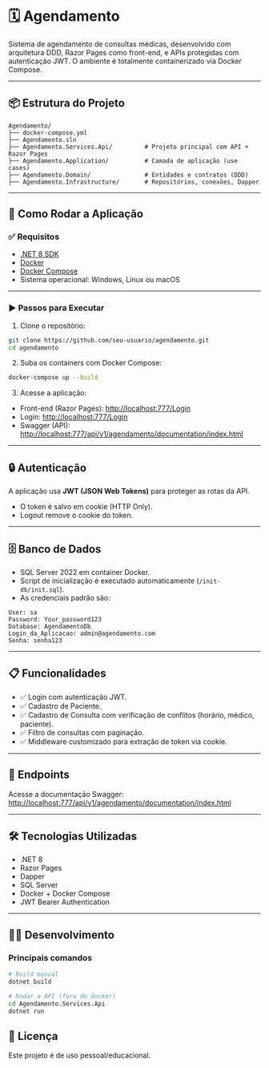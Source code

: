 
# 🗓️ Agendamento

Sistema de agendamento de consultas médicas, desenvolvido com arquitetura DDD, Razor Pages como front-end, e APIs protegidas com autenticação JWT. O ambiente é totalmente containerizado via Docker Compose.

---

## 📦 Estrutura do Projeto

```
Agendamento/
├── docker-compose.yml
├── Agendamento.sln
├── Agendamento.Services.Api/         # Projeto principal com API + Razor Pages
├── Agendamento.Application/          # Camada de aplicação (use cases)
├── Agendamento.Domain/               # Entidades e contratos (DDD)
├── Agendamento.Infrastructure/       # Repositórios, conexões, Dapper
```

---

## 🚀 Como Rodar a Aplicação

### ✅ Requisitos

- [.NET 8 SDK](https://dotnet.microsoft.com/en-us/download)
- [Docker](https://www.docker.com/)
- [Docker Compose](https://docs.docker.com/compose/)
- Sistema operacional: Windows, Linux ou macOS

---

### ▶️ Passos para Executar

1. Clone o repositório:

```bash
git clone https://github.com/seu-usuario/agendamento.git
cd agendamento
```

2. Suba os containers com Docker Compose:

```bash
docker-compose up --build
```

3. Acesse a aplicação:

- Front-end (Razor Pages): [http://localhost:777/Login](http://localhost:777/Login)
- Login: [http://localhost:777/Login](http://localhost:777/Login)
- Swagger (API): [http://localhost:777/api/v1/agendamento/documentation/index.html](http://localhost:777/api/v1/agendamento/documentation/index.html)

---

## 🔒 Autenticação

A aplicação usa **JWT (JSON Web Tokens)** para proteger as rotas da API.

- O token é salvo em cookie (HTTP Only).
- Logout remove o cookie do token.

---

## 🗄️ Banco de Dados

- SQL Server 2022 em container Docker.
- Script de inicialização é executado automaticamente (`/init-db/init.sql`).
- As credenciais padrão são:

```env
User: sa
Password: Your_password123
Database: AgendamentoDb
Login_da_Aplicacao: admin@agendamento.com
Senha: senha123
```

---

## 📋 Funcionalidades

- ✅ Login com autenticação JWT.
- ✅ Cadastro de Paciente.
- ✅ Cadastro de Consulta com verificação de conflitos (horário, médico, paciente).
- ✅ Filtro de consultas com paginação.
- ✅ Middleware customizado para extração de token via cookie.

---

## 🧪 Endpoints

Acesse a documentação Swagger:  
[http://localhost:777/api/v1/agendamento/documentation/index.html](http://localhost:777/api/v1/agendamento/documentation/index.html)

---

## 🛠️ Tecnologias Utilizadas

- .NET 8
- Razor Pages
- Dapper
- SQL Server
- Docker + Docker Compose
- JWT Bearer Authentication

---

## 👨‍💻 Desenvolvimento

### Principais comandos

```bash
# Build manual
dotnet build

# Rodar a API (fora do docker)
cd Agendamento.Services.Api
dotnet run
```


## 📄 Licença

Este projeto é de uso pessoal/educacional.
